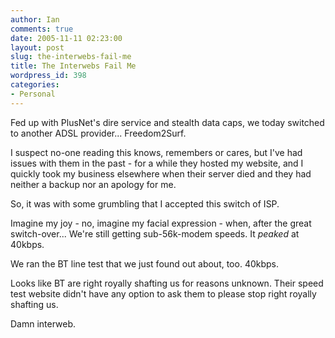 ```yaml
---
author: Ian
comments: true
date: 2005-11-11 02:23:00
layout: post
slug: the-interwebs-fail-me
title: The Interwebs Fail Me
wordpress_id: 398
categories:
- Personal
---
```


Fed up with PlusNet's dire service and stealth data caps, we today switched to another ADSL provider...  Freedom2Surf.  

I suspect no-one reading this knows, remembers or cares, but I've had issues with them in the past - for a while they hosted my website, and I quickly took my business elsewhere when their server died and they had neither a backup nor an apology for me.  

So, it was with some grumbling that I accepted this switch of ISP.  

Imagine my joy - no, imagine my facial expression - when, after the great switch-over...  We're still getting sub-56k-modem speeds.  It *peaked* at 40kbps.  

We ran the BT line test that we just found out about, too.  40kbps.  

Looks like BT are right royally shafting us for reasons unknown.  Their speed test website didn't have any option to ask them to please stop right royally shafting us.  

Damn interweb.
